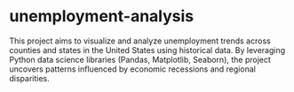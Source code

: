 # unemployment-analysis
This project aims to visualize and analyze unemployment trends across counties and states in the United States using historical data. By leveraging Python data science libraries (Pandas, Matplotlib, Seaborn), the project uncovers patterns influenced by economic recessions and regional disparities.
